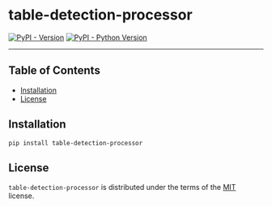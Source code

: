 # table-detection-processor

[![PyPI - Version](https://img.shields.io/pypi/v/table-detection-processor.svg)](https://pypi.org/project/table-detection-processor)
[![PyPI - Python Version](https://img.shields.io/pypi/pyversions/table-detection-processor.svg)](https://pypi.org/project/table-detection-processor)

-----

## Table of Contents

- [Installation](#installation)
- [License](#license)

## Installation

```console
pip install table-detection-processor
```

## License

`table-detection-processor` is distributed under the terms of the [MIT](https://spdx.org/licenses/MIT.html) license.
